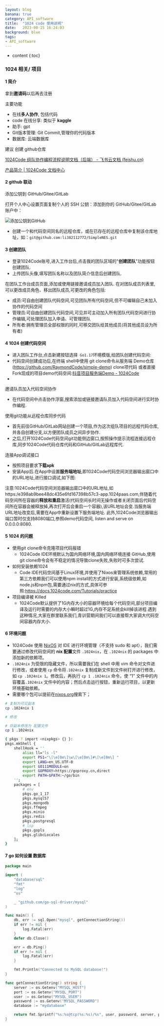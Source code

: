 ```yaml
---
layout: blog
banana: true
category: API_software
title:  "1024 code 使用说明"
date:   2023-08-15 16:24:03
background: blue
tags:
- API_software
---
```


* content
{:toc}
### 1024 相关/ 项目

#### 1 简介

拿到**邀请码**以后再去注册

主要功能

- 在线**多人协作**, 包括代码
- code 在线分享: 类似于 **kaggle**
- 助手: gpt
- Git版本管理: Git Commit,管理你的代码版本
- 数据库: 云端数据库



建议 创建 github仓库

[‌‌‌⁢⁤﻿‍⁣‍‌‬‌‌﻿﻿﻿⁡⁣⁤‌⁡﻿⁣⁤‬⁣‬﻿﻿‍⁡⁢⁡⁣‬⁣⁡⁡⁤⁡‌1024Code 组队协作编程流程说明文档（后端） - 飞书云文档 (feishu.cn)](https://c1n2p7ijpkc.feishu.cn/docx/HyJfd9n2DojarxxaNsQcTs8hn3c)

[产品简介 | 1024Code 文档中心](https://docs.1024code.com/)





#### 2 github 联动

添加公钥到 GitHub/Gitee/GitLab

打开个人中心设置页面复制个人的 SSH 公钥：添加到你的 GitHub/Gitee/GitLab 账户中：

![添加公钥到GitHub](https://1024code.com/images/git_remot_copysshkey.png)



- 创建一个和代码空间同名的远程仓库，或在已存在的远程仓库中复制该仓库地址，如：`git@github.com:li382112772/SimpleNES.git`





#### 3 创建团队

- 登录1024Code账号,进入工作台后,点击我的团队区域的"**创建团队**"功能按钮创建团队.
- 上传团队头像,填写团队名称以及团队简介信息后创建团队.

在团队工作台成员页面,添加或使用链接邀请成员加入团队.
在对团队成员列表里,可以更改成员角色、移出团队成员,可更改的角色包括:

- 成员:可自由创建团队代码空间,可见团队所有代码空间,但不可编辑自己未加入协作的代码空间
- 管理员:可自由创建团队代码空间,可见并可主动加入所有团队代码空间进行协作编辑,可处理团队加入申请、可管理团队
- 所有者:拥有管理员全部权限的同时,可移交团队给其他成员(将其他成员设为所有者)



#### 4 1024 创建代码空间

- 进入团队工作台,点击新建按钮选择` Go1.17`环境模版,给团队创建代码空间:
- 代码空间创建成功后,在终端 shell中使用 git clone命令从服务端 Demo仓库(https://github.com/RaymondCode/simple-demo) clone项代码 或者直接Fork现成的项目demo代码空间:[抖音项目服务端Demo - 1024Code](https://1024code.com/codecubes/n56lqqb)
- 

邀请队员加入代码空间协作

- 在代码空间中点击协作浮窗,搜索添加或链接邀请队员加入代码空间进行实时协作编程.

使用git功能从远程仓库同步代码

- 首先前往GitHub/GitLab网站创建一个项目,作为这次组队项目的远程代码仓库,并各自创建分支,以方便团队成员之间异步协作.
- 之后,打开1024Code代码空间git功能侧边窗口,按照操作提示流程连接远程仓库,同步1024Code代码仓库代码和GitHub/GitLab远程库代.

连接App调试接口

- 按照项目要求**下载apk**
- 安装App后.在App中设置**服务端地址**,即1024Code代码空间浏览器输出窗口中的URL地址,进行接口调试,如下图:

注意:1024Code代码空间浏览器输出窗口中的URL地址,如https:/e398ab9bee48dc435e6fd167398b57c3-app.1024paas.com,伴随着代码空间所在容器的**释放和重启**激活(代码空间长时间无操作或者关闭页面后代码空间所在容器会被释放掉,再次打开后会重启一个容器),该URL地址会变.当服务端URL地址改变后,需要在App中重新设置下服务端地址.
此外,1024Code浏览器输出端口暂时仅支持8080端口,参照demo代码空间, listen and serve on
0.0.0.0:8080.





#### 5 1024 的问题

- 使用git clone命令克隆项目代码报错
    - 1024Code IDE环境默认为国内网络环境,国内网络环境连接 GitHub,使用git clone命令会有不稳定的情况导致clone失败,失败时可多次尝试.
- 如何安装依赖1024
    - Code IDE代码空间基于Linux环境,并使用了Nixos来管理系统依赖,常用的第三方依赖我们可以使用npm install的方式进行安装,系统级依赖,如node.js和npm包,需要通过nix的方式,具体可参照:https://docs.1024code.com/Tutorials/practice
- 项目编译被 Killed
    - 1024Code默认提供了1G内存大小的容器环境给每个代码空间,部分项目编译及运行时需要的内存大小瞬时超过1G,内存不足系统会kill掉该进程.遇到这种情况,大家在群里联系我们,青训营期间我们可以直接帮大家调大代码空间容器内存大小.





#### 6 环境问题

- 1024Code 使用 [NixOS](https://search.nixos.org/packages?channel=22.05&show=pcre&from=0&size=50&sort=relevance&type=packages&query=pcre) 对 IDE 进行环境管理（不支持 sudo 和 apt），我们需要通过修改代码空间的 **nix 配置**文件 `.1024nix`，在 `.1024nix` 的 packages 中添加新的依赖项。
- `.1024nix` 为受限的隐藏文件，所以需要我们在 shell 中用 vim 命令对文件进行修改，或者使用 `cp` 命令将`.1024nix` 复制成新文件到文件树打开进行修改， 如 `cp .1024nix 1`。修改后，再执行 `cp 1 .1024nix` 命令，使 “1” 文件中的内容覆盖`.1024nix` 文件中的内容；然后点击运行按钮，重新运行项目，以更新环境基础依赖。
- 需要哪个包可以提前在[nixos.org](nixos.org)搜索下；

```bash
# 复制为可见副本
cp .1024nix 1

# 修改

# 将副本修改为 配置文件
cp 1 .1024nix

```











```bash
{ pkgs ? import <nixpkgs> {} }:
pkgs.mkShell {
    shellHook = ''
        alias ll="ls -l"
        export PS1="\[\e[0m\]\w\[\e[0m\]#\[\e[0m\] "
        export LANG=en_US.UTF-8
        export GO111MODULE=on
        export GOPROXY=https://goproxy.cn,direct
        export PATH=$PATH:~/go/bin
    '';
    packages = [
        # env
        pkgs.go_1_17
        pkgs.mysql57
        pkgs.mongodb
        pkgs.ffmpeg
        pkgs.minio
        pkgs.redis
        pkgs.postgresql
        # lsp
        pkgs.gopls
        pkgs.glibcLocales
    ];
}
```





#### 7 go 如何设置 数据库

```go
package main

import (
	"database/sql"
	"fmt"
	"log"
	"os"

	_ "github.com/go-sql-driver/mysql"
)

func main() {
	db, err := sql.Open("mysql", getConnectionString())
	if err != nil {
		log.Fatal(err)
	}
	defer db.Close()

	err = db.Ping()
	if err != nil {
		log.Fatal(err)
	}

	fmt.Println("Connected to MySQL database!")
}

func getConnectionString() string {
	server := os.Getenv("MYSQL_HOST")
	port := os.Getenv("MYSQL_PORT")
	user := os.Getenv("MYSQL_USER")
	password := os.Getenv("MYSQL_PASSWORD")
	database := "mydatabase"

	return fmt.Sprintf("%s:%s@tcp(%s:%s)/%s", user, password, server, port, database)
}
```



